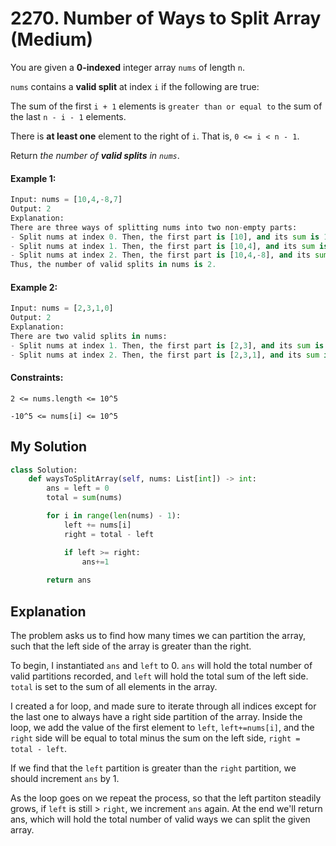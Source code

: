 # 2270. Number of Ways to Split Array (Medium)

You are given a **0-indexed** integer array `nums` of length `n`.

`nums` contains a **valid split** at index `i` if the following are true:

The sum of the first `i + 1` elements is `greater than or equal to` the sum of the last `n - i - 1` elements.

There is **at least one** element to the right of `i`. That is, `0 <= i < n - 1`.

Return *the number of **valid splits** in `nums`*.

#### Example 1:

```Python
Input: nums = [10,4,-8,7]
Output: 2
Explanation: 
There are three ways of splitting nums into two non-empty parts:
- Split nums at index 0. Then, the first part is [10], and its sum is 10. The second part is [4,-8,7], and its sum is 3. Since 10 >= 3, i = 0 is a valid split.
- Split nums at index 1. Then, the first part is [10,4], and its sum is 14. The second part is [-8,7], and its sum is -1. Since 14 >= -1, i = 1 is a valid split.
- Split nums at index 2. Then, the first part is [10,4,-8], and its sum is 6. The second part is [7], and its sum is 7. Since 6 < 7, i = 2 is not a valid split.
Thus, the number of valid splits in nums is 2.
```

#### Example 2:

```Python
Input: nums = [2,3,1,0]
Output: 2
Explanation: 
There are two valid splits in nums:
- Split nums at index 1. Then, the first part is [2,3], and its sum is 5. The second part is [1,0], and its sum is 1. Since 5 >= 1, i = 1 is a valid split. 
- Split nums at index 2. Then, the first part is [2,3,1], and its sum is 6. The second part is [0], and its sum is 0. Since 6 >= 0, i = 2 is a valid split.
```

#### Constraints:

`2 <= nums.length <= 10^5`

`-10^5 <= nums[i] <= 10^5`

## My Solution

```Python
class Solution:
    def waysToSplitArray(self, nums: List[int]) -> int:
        ans = left = 0
        total = sum(nums)

        for i in range(len(nums) - 1):
            left += nums[i]
            right = total - left

            if left >= right:
                ans+=1
            
        return ans
```

## Explanation

The problem asks us to find how many times we can partition the array, such that the left side of the array is greater than the right.

To begin, I instantiated `ans` and `left` to 0. `ans` will hold the total number of valid partitions recorded, and `left` will hold the total sum of the left side. `total` is set to the sum of all elements in the array.

I created a for loop, and made sure to iterate through all indices except for the last one to always have a right side partition of the array.
Inside the loop, we add the value of the first element to `left`, `left+=nums[i]`, and the `right` side will be equal to total minus the sum on the left side, `right = total - left`.

If we find that the `left` partition is greater than the `right` partition, we should increment `ans` by 1.

As the loop goes on we repeat the process, so that the left partiton steadily grows, if `left` is still > `right`, we increment `ans` again. At the end we'll return ans, which will hold the total number of valid ways we can split the given array.